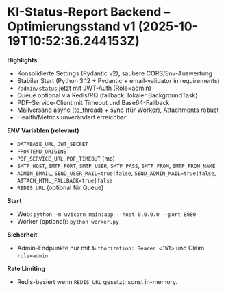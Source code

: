 # KI-Status-Report Backend – Optimierungsstand v1 (2025-10-19T10:52:36.244153Z)

**Highlights**
- Konsolidierte Settings (Pydantic v2), saubere CORS/Env-Auswertung
- Stabiler Start (Python 3.12 + Pydantic + email-validator in requirements)
- `/admin/status` jetzt mit JWT-Auth (Role=admin)
- Queue optional via Redis/RQ (fallback: lokaler BackgroundTask)
- PDF-Service-Client mit Timeout und Base64-Fallback
- Mailversand async (to_thread) + sync (für Worker), Attachments robust
- Health/Metrics unverändert erreichbar

**ENV Variablen (relevant)**
- `DATABASE_URL`, `JWT_SECRET`
- `FRONTEND_ORIGINS`
- `PDF_SERVICE_URL`, `PDF_TIMEOUT` (ms)
- `SMTP_HOST`, `SMTP_PORT`, `SMTP_USER`, `SMTP_PASS`, `SMTP_FROM`, `SMTP_FROM_NAME`
- `ADMIN_EMAIL`, `SEND_USER_MAIL=true|false`, `SEND_ADMIN_MAIL=true|false`, `ATTACH_HTML_FALLBACK=true|false`
- `REDIS_URL` (optional für Queue)

**Start**
- Web: `python -m uvicorn main:app --host 0.0.0.0 --port 8080`
- Worker (optional): `python worker.py`

**Sicherheit**
- Admin-Endpunkte nur mit `Authorization: Bearer <JWT>` und Claim `role=admin`.

**Rate Limiting**
- Redis-basiert wenn `REDIS_URL` gesetzt; sonst in-memory.
